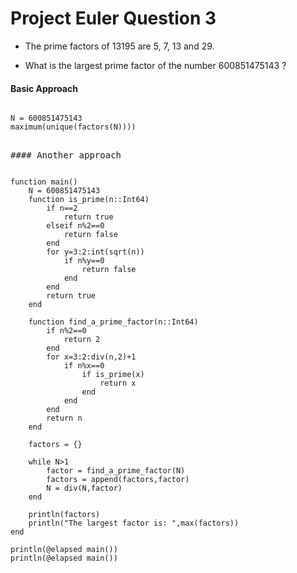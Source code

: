 Project Euler Question 3
============================================
- The prime factors of 13195 are 5, 7, 13 and 29.

- What is the largest prime factor of the number 600851475143 ?

#### Basic Approach

<pre><code>
N = 600851475143
maximum(unique(factors(N))))
</code><pre>

#### Another approach
<pre><code>
function main()
	N = 600851475143
	function is_prime(n::Int64)
		if n==2
			return true
		elseif n%2==0
			return false
		end
		for y=3:2:int(sqrt(n))
			if n%y==0
				return false
			end
		end
		return true 
	end

	function find_a_prime_factor(n::Int64)
		if n%2==0
			return 2
		end
		for x=3:2:div(n,2)+1
			if n%x==0
				if is_prime(x)
					return x
				end
			end
		end
		return n
	end

	factors = {}

	while N>1
		factor = find_a_prime_factor(N)
		factors = append(factors,factor)
		N = div(N,factor)
	end

	println(factors)
	println("The largest factor is: ",max(factors))
end

println(@elapsed main())
println(@elapsed main())

</code></pre>
